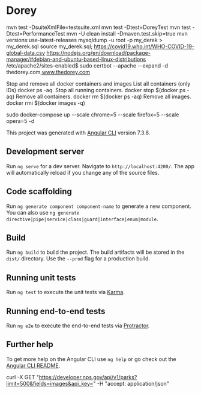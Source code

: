 # Dorey
mvn test -DsuiteXmlFile=testsuite.xml
mvn test -Dtest=DoreyTest
mvn test -Dtest=PerformanceTest
mvn -U clean install -Dmaven.test.skip=true
mvn versions:use-latest-releases
mysqldump -u root -p my_derek > my_derek.sql
source my_derek.sql;
https://covid19.who.int/WHO-COVID-19-global-data.csv
https://nodejs.org/en/download/package-manager/#debian-and-ubuntu-based-linux-distributions
/etc/apache2/sites-enabled$ sudo certbot --apache --expand -d thedorey.com,www.thedorey.com

Stop and remove all docker containers and images
List all containers (only IDs) docker ps -aq.
Stop all running containers. docker stop $(docker ps -aq)
Remove all containers. docker rm $(docker ps -aq)
Remove all images. docker rmi $(docker images -q)

sudo docker-compose up --scale chrome=5 --scale firefox=5 --scale opera=5 -d

This project was generated with [Angular CLI](https://github.com/angular/angular-cli) version 7.3.8.

## Development server

Run `ng serve` for a dev server. Navigate to `http://localhost:4200/`. The app will automatically reload if you change any of the source files.

## Code scaffolding

Run `ng generate component component-name` to generate a new component. You can also use `ng generate directive|pipe|service|class|guard|interface|enum|module`.

## Build

Run `ng build` to build the project. The build artifacts will be stored in the `dist/` directory. Use the `--prod` flag for a production build.

## Running unit tests

Run `ng test` to execute the unit tests via [Karma](https://karma-runner.github.io).

## Running end-to-end tests

Run `ng e2e` to execute the end-to-end tests via [Protractor](http://www.protractortest.org/).

## Further help

To get more help on the Angular CLI use `ng help` or go check out the [Angular CLI README](https://github.com/angular/angular-cli/blob/master/README.md).

curl -X GET "https://developer.nps.gov/api/v1/parks?limit=500&fields=images&api_key=" -H "accept: application/json"
